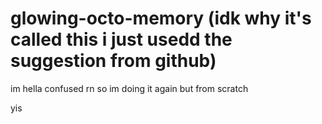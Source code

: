 # glowing-octo-memory (idk why it's called this i just usedd the suggestion from github)
im hella confused rn so im doing it again but from scratch


yis


